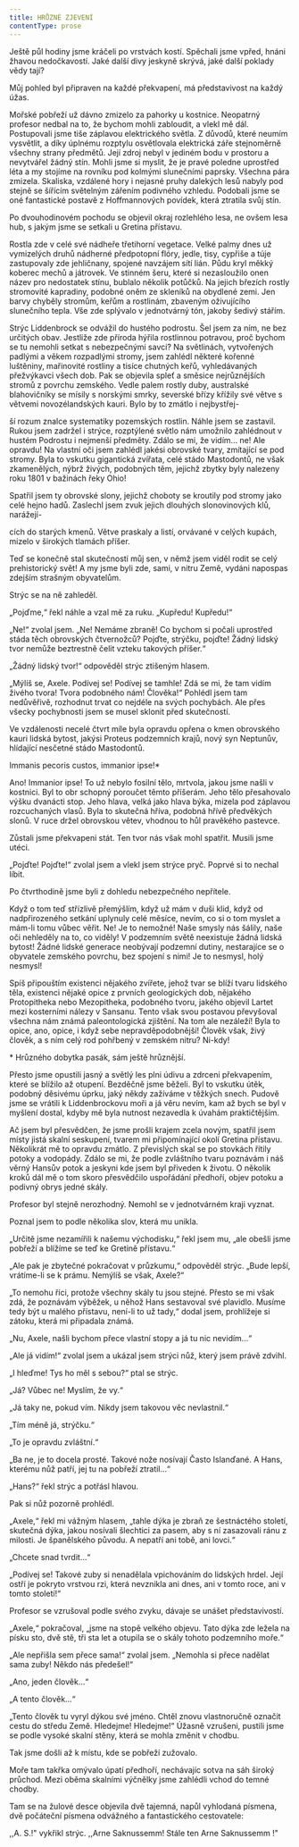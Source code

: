 ```yaml
---
title: HRŮZNÉ ZJEVENÍ
contentType: prose
---
```


<section>

Ještě půl hodiny jsme kráčeli po vrstvách kostí. Spěchali jsme vpřed, hnáni žhavou nedočkavostí. Jaké další divy jeskyně skrývá, jaké další poklady vědy tají?

Můj pohled byl připraven na každé překvapení, má představivost na každý úžas.

Mořské pobřeží už dávno zmizelo za pahorky u kostnice. Neopatrný profesor nedbal na to, že bychom mohli zabloudit, a vlekl mě dál. Postupovali jsme tiše záplavou elektrického světla. Z důvodů, které neumím vysvětlit, a díky úplnému rozptylu osvětlovala elektrická záře stejnoměrně všechny strany předmětů. Její zdroj nebyl v jediném bodu v prostoru a nevytvářel žádný stín. Mohli jsme si myslit, že je pravé poledne uprostřed léta a my stojíme na rovníku pod kolmými slunečními paprsky. Všechna pára zmizela. Skaliska, vzdálené hory i nejasné pruhy dalekých lesů nabyly pod stejně se šířícím světelným zářením podivného vzhledu. Podobali jsme se oné fantastické postavě z Hoffmannových povídek, která ztratila svůj stín.

Po dvouhodinovém pochodu se objevil okraj rozlehlého lesa, ne ovšem lesa hub, s jakým jsme se setkali u Gretina přístavu.

Rostla zde v celé své nádheře třetihorní vegetace. Velké palmy dnes už vymizelých druhů nádherné předpotopní flóry, jedle, tisy, cypřiše a túje zastupovaly zde jehličnany, spojené navzájem sítí lián. Půdu kryl měkký koberec mechů a játrovek. Ve stinném šeru, které si nezasloužilo onen název pro nedostatek stínu, bublalo několik potůčků. Na jejich březích rostly stromovité kapradiny, podobné oněm ze skleníků na obydlené zemi. Jen barvy chyběly stromům, keřům a rostlinám, zbaveným oživujícího slunečního tepla. Vše zde splývalo v jednotvárný tón, jakoby šedivý stářím.

Strýc Liddenbrock se odvážil do hustého podrostu. Šel jsem za ním, ne bez určitých obav. Jestliže zde příroda hýřila rostlinnou potravou, proč bychom se tu nemohli setkat s nebezpečnými savci? Na světlinách, vytvořených padlými a věkem rozpadlými stromy, jsem zahlédl některé kořenné luštěniny, mařinovité rostliny a tisíce chutných keřů, vyhledávaných přežvýkavci všech dob. Pak se objevila spleť a směsice nejrůznějších stromů z povrchu zemského. Vedle palem rostly duby, australské blahovičníky se mísily s norskými smrky, severské břízy křížily své větve s větvemi novozélandských kauri. Bylo by to zmátlo i nejbystřej-

ší rozum znalce systematiky pozemských rostlin. Náhle jsem se zastavil. Rukou jsem zadržel i strýce, rozptýlené světlo nám umožnilo zahlédnout v hustém Podrostu i nejmenší předměty. Zdálo se mi, že vidím… ne! Ale opravdu! Na vlastní oči jsem zahlédl jakési obrovské tvary, zmítající se pod stromy. Byla to vskutku gigantická zvířata, celé stádo Mastodontů, ne však zkamenělých, nýbrž živých, podobných těm, jejichž zbytky byly nalezeny roku 1801 v bažinách řeky Ohio!

Spatřil jsem ty obrovské slony, jejichž choboty se kroutily pod stromy jako celé hejno hadů. Zaslechl jsem zvuk jejich dlouhých slonovinových klů, narážejí-

cích do starých kmenů. Větve praskaly a listí, orvávané v celých kupách, mizelo v širokých tlamách příšer.

Teď se konečně stal skutečností můj sen, v němž jsem viděl rodit se celý prehistorický svět! A my jsme byli zde, sami, v nitru Země, vydáni napospas zdejším strašným obyvatelům.

Strýc se na ně zahleděl.

„Pojďme,“ řekl náhle a vzal mě za ruku. „Kupředu! Kupředu!“

„Ne!“ zvolal jsem. „Ne! Nemáme zbraně! Co bychom si počali uprostřed stáda těch obrovských čtvernožců? Pojďte, strýčku, pojďte! Žádný lidský tvor nemůže beztrestně čelit vzteku takových příšer.“

„Žádný lidský tvor!“ odpověděl strýc ztišeným hlasem.

„Mýlíš se, Axele. Podívej se! Podívej se tamhle! Zdá se mi, že tam vidím živého tvora! Tvora podobného nám! Člověka!“ Pohlédl jsem tam nedůvěřivě, rozhodnut trvat co nejdéle na svých pochybách. Ale přes všecky pochybnosti jsem se musel sklonit před skutečností.

Ve vzdálenosti necelé čtvrt míle byla opravdu opřena o kmen obrovského kauri lidská bytost, jakýsi Proteus podzemních krajů, nový syn Neptunův, hlídající nesčetné stádo Mastodontů.

Immanis pecoris custos, immanior ipse!\*

Ano! Immanior ipse! To už nebylo fosilní tělo, mrtvola, jakou jsme našli v kostnici. Byl to obr schopný poroučet těmto příšerám. Jeho tělo přesahovalo výšku dvanácti stop. Jeho hlava, velká jako hlava býka, mizela pod záplavou rozcuchaných vlasů. Byla to skutečná hříva, podobná hřívě předvěkých slonů. V ruce držel obrovskou větev, vhodnou to hůl pravěkého pastevce.

Zůstali jsme překvapeni stát. Ten tvor nás však mohl spatřit. Musili jsme utéci.

„Pojďte! Pojďte!“ zvolal jsem a vlekl jsem strýce pryč. Poprvé si to nechal líbit.

Po čtvrthodině jsme byli z dohledu nebezpečného nepřítele.

Když o tom teď střízlivě přemýšlím, když už mám v duši klid, když od nadpřirozeného setkání uplynuly celé měsíce, nevím, co si o tom myslet a mám-li tomu vůbec věřit. Ne! Je to nemožné! Naše smysly nás šálily, naše oči nehleděly na to, co viděly! V podzemním světě neexistuje žádná lidská bytost! Žádné lidské generace neobývají podzemní dutiny, nestarajíce se o obyvatele zemského povrchu, bez spojení s nimi! Je to nesmysl, holý nesmysl!

Spíš připouštím existenci nějakého zvířete, jehož tvar se blíží tvaru lidského těla, existenci nějaké opice z prvních geologických dob, nějakého Protopitheka nebo Mezopitheka, podobného tvoru, jakého objevil Lartet mezi kosterními nálezy v Sansanu. Tento však svou postavou převyšoval všechna nám známá paleontologická zjištění. Na tom ale nezáleží! Byla to opice, ano, opice, i když sebe nepravděpodobnější! Člověk však, živý člověk, a s ním celý rod pohřbený v zemském nitru? Ni-kdy!

\* Hrůzného dobytka pasák, sám ještě hrůznější.

Přesto jsme opustili jasný a světlý les plni údivu a zdrceni překvapením, které se blížilo až otupení. Bezděčně jsme běželi. Byl to vskutku útěk, podobný děsivému úprku, jaký někdy zažíváme v těžkých snech. Pudově jsme se vrátili k Liddenbrockovu moři a já věru nevím, kam až bych se byl v myšlení dostal, kdyby mě byla nutnost nezavedla k úvahám praktičtějším.

Ač jsem byl přesvědčen, že jsme prošli krajem zcela novým, spatřil jsem místy jistá skalní seskupení, tvarem mi připomínající okolí Gretina přístavu. Několikrát mě to opravdu zmátlo. Z převislých skal se po stovkách řítily potoky a vodopády. Zdálo se mi, že podle zvláštního tvaru poznávám i náš věrný Hansův potok a jeskyni kde jsem byl přiveden k životu. O několik kroků dál mě o tom skoro přesvědčilo uspořádání předhoří, objev potoku a podivný obrys jedné skály.

Profesor byl stejně nerozhodný. Nemohl se v jednotvárném kraji vyznat.

Poznal jsem to podle několika slov, která mu unikla.

„Určitě jsme nezamířili k našemu východisku,“ řekl jsem mu, „ale obešli jsme pobřeží a blížíme se teď ke Gretině přístavu.“

„Ale pak je zbytečné pokračovat v průzkumu,“ odpověděl strýc. „Bude lepší, vrátíme-li se k prámu. Nemýlíš se však, Axele?“

„To nemohu říci, protože všechny skály tu jsou stejné. Přesto se mi však zdá, že poznávám výběžek, u něhož Hans sestavoval své plavidlo. Musíme tedy být u malého přístavu, není-li to už tady,“ dodal jsem, prohlížeje si zátoku, která mi připadala známá.

„Nu, Axele, našli bychom přece vlastní stopy a já tu nic nevidím…“

„Ale já vidím!“ zvolal jsem a ukázal jsem strýci nůž, který jsem právě zdvihl.

„I hleďme! Tys ho měl s sebou?“ ptal se strýc.

„Já? Vůbec ne! Myslím, že vy.“

„Já taky ne, pokud vím. Nikdy jsem takovou věc nevlastnil.“

„Tím méně já, strýčku.“

„To je opravdu zvláštní.“

„Ba ne, je to docela prosté. Takové nože nosívají Často Islanďané. A Hans, kterému nůž patří, jej tu na pobřeží ztratil…“

„Hans?“ řekl strýc a potřásl hlavou.

Pak si nůž pozorně prohlédl.

„Axele,“ řekl mi vážným hlasem, „tahle dýka je zbraň ze šestnáctého století, skutečná dýka, jakou nosívali šlechtici za pasem, aby s ní zasazovali ránu z milosti. Je španělského původu. A nepatří ani tobě, ani lovci.“

„Chcete snad tvrdit…“

„Podívej se! Takové zuby si nenadělala vpichováním do lidských hrdel. Její ostří je pokryto vrstvou rzi, která nevznikla ani dnes, ani v tomto roce, ani v tomto století!“

Profesor se vzrušoval podle svého zvyku, dávaje se unášet představivostí.

„Axele,“ pokračoval, „jsme na stopě velkého objevu. Tato dýka zde ležela na písku sto, dvě stě, tři sta let a otupila se o skály tohoto podzemního moře.“

„Ale nepřišla sem přece sama!“ zvolal jsem. „Nemohla si přece nadělat sama zuby! Někdo nás předešel!“

„Ano, jeden člověk…“

„A tento člověk…“

„Tento člověk tu vyryl dýkou své jméno. Chtěl znovu vlastnoručně označit cestu do středu Země. Hledejme! Hledejme!“ Úžasně vzrušeni, pustili jsme se podle vysoké skalní stěny, která se mohla změnit v chodbu.

Tak jsme došli až k místu, kde se pobřeží zužovalo.

Moře tam takřka omývalo úpatí předhoří, nechávajíc sotva na sáh široký průchod. Mezi oběma skalními výčnělky jsme zahlédli vchod do temné chodby.

Tam se na žulové desce objevila dvě tajemná, napůl vyhlodaná písmena, dvě počáteční písmena odvážného a fantastického cestovatele:

,,A. S.!" vykřikl strýc. ,,Arne Saknussemm! Stále ten Arne Saknussemm !"

</section>

